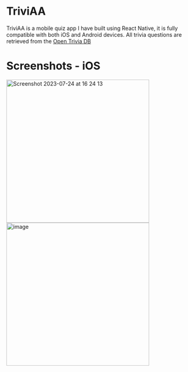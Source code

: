 # TriviAA

TriviAA is a mobile quiz app I have built using React Native, it is fully compatible with both iOS and Android devices. All trivia questions are retrieved from the [Open Trivia DB]([https://www.sita.aero](https://opentdb.com/api_config.php))

# Screenshots - iOS
<img width="374" alt="Screenshot 2023-07-24 at 16 24 13" src="https://github.com/anitaRead/TriviAA/assets/62373855/b02c4f35-7b7f-4fe8-aaef-7ffffb40ca4e">
<img width="374" alt="image" src="https://github.com/anitaRead/TriviAA/assets/62373855/6afc7ab1-d030-4502-8384-68a11322299a">
